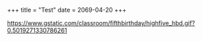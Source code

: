 +++
title = "Test"
date = 2069-04-20
+++

https://www.gstatic.com/classroom/fifthbirthday/highfive_hbd.gif?0.5019271330786261